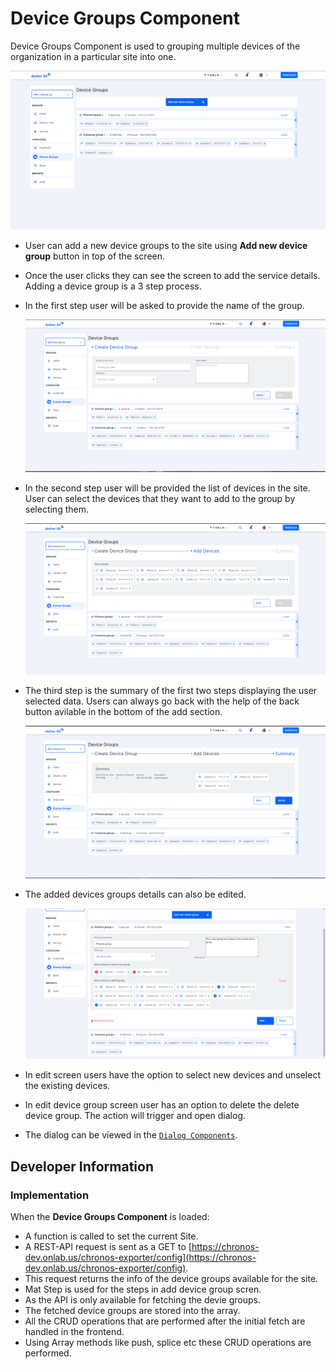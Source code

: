 # Device Groups Component

Device Groups Component is used to grouping multiple devices of the organization in a particular site into one.

![Device Groups Panel](images/device-groups.png)

- User can add a new device groups to the site using **Add new device group** button in top of the screen.
- Once the user clicks they can see the screen to add the service details. Adding a device group is a 3 step process.
- In the first step user will be asked to provide the name of the group.

  ![Add Device Group](images/device-groups-add-1.png)

- In the second step user will be provided the list of devices in the site. User can select the devices that they want to add to the group by selecting them.

  ![Add Device Group 2](images/device-groups-add-2.png)

- The third step is the summary of the first two steps displaying the user selected data. Users can always go back with the help of the back button avilable in the bottom of the add section.

  ![Add Device Group Summary](images/device-groups-add-3.png)

- The added devices groups details can also be edited.

  ![Edit Device Group](images/device-groups-edit.png)

- In edit screen users have the option to select new devices and unselect the existing devices.
- In edit device group screen user has an option to delete the delete device group. The action will trigger and open dialog.
- The dialog can be viewed in the [`Dialog Components`](/src/app/Modules/settings/dialogs/dialogs.md).

## Developer Information

### Implementation

When the **Device Groups Component** is loaded:

- A function is called to set the current Site.
- A REST-API request is sent as a GET to [https://chronos-dev.onlab.us/chronos-exporter/config](https://chronos-dev.onlab.us/chronos-exporter/config).
- This request returns the info of the device groups available for the site.
- Mat Step is used for the steps in add device group scren.
- As the API is only available for fetching the devie groups.
- The fetched device groups are stored into the array.
- All the CRUD operations that are performed after the initial fetch are handled in the frontend.
- Using Array methods like push, splice etc these CRUD operations are performed.
